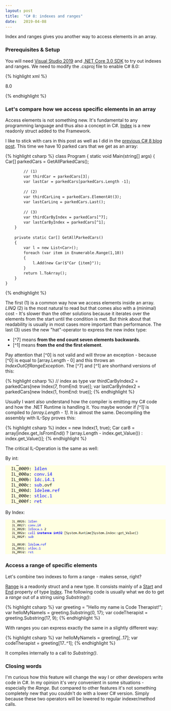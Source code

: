 ```yaml
---
layout: post
title:  "C# 8: indexes and ranges"
date:   2019-04-08
---
```


<p class="intro">
    <span class="dropcap">I</span>ndex and ranges gives you another way to access elements in an array.
</p>

### Prerequisites & Setup

You will need [Visual Studio 2019](https://visualstudio.microsoft.com/vs/preview/) and [.NET Core 3.0 SDK](https://dotnet.microsoft.com/download/dotnet-core/3.0) to try out indexes and ranges. We need to modify the .csproj file to enable C# 8.0:

{% highlight xml %}

<LangVersion>8.0</LangVersion>

{% endhighlight %}

### Let's compare how we access specific elements in an array

Access elements is not something new. It's fundamental to any programming language and thus also a concept in C#.
<a href="https://github.com/dotnet/corefx/blob/master/src/Common/src/CoreLib/System/Index.cs" target="_blank">Index</a> is a new readonly struct added to the Framework.

I like to stick with cars in this post as well as I did in the <a href="https://codetherapist.github.io/blog/csharp8-nullable-ref-types/" target="_blank">previous C# 8 blog post</a>.
This time we have 10 parked cars that we get as an array:

{% highlight csharp %}
    class Program
    {
        static void Main(string[] args)
        {
            Car[] parkedCars = GetAllParkedCars();

            // (1)
            var thirdCar = parkedCars[3];
            var lastCar = parkedCars[parkedCars.Length -1];

            // (2)
            var thirdCarLinq = parkedCars.ElementAt(3);
            var lastCarLinq = parkedCars.Last();

            // (3)
            var thirdCarByIndex = parkedCars[^7];
            var lastCarByIndex = parkedCars[^1];
        }

        private static Car[] GetAllParkedCars()
        {
            var l = new List<Car>();
            foreach (var item in Enumerable.Range(1,10))
            {
                l.Add(new Car($"Car {item}"));
            }
            return l.ToArray();
        }
    }
{% endhighlight %}

The first (1) is a common way how we access elements inside an array.
_LINQ_ (2) is the most natural to read but that comes also with a (minimal) cost - It's slower than the other solutions because it iterates over the elements from the start until the condition is met. But think about that readability is usually in most cases more important than performance.
The last (3) uses the new "hat"-operator to express the new index type:

* [^7] means **from the end count seven elements backwards**.
* [^1] means **from the end the first element**.

Pay attention that [^0] is not valid and will throw an exception - because [^0] is equal to [array.Length - 0] and this throws an _IndexOutOfRangeException_.
The [^7] and [^1] are shorthand versions of this:

{% highlight csharp %}
        // index as type
        var thirdCarByIndex2 = parkedCars[new Index(7, fromEnd: true)];
        var lastCarByIndex2 = parkedCars[new Index(1, fromEnd: true)];
{% endhighlight %}

Usually I want also understand how the compiler is emitting my C# code and how the .NET Runtime is handling it.
You maybe wonder if _[^1]_ is compiled to _[array.Length - 1]_.
It is almost the same. Decompiling the assembly with IL-Spy proves this:

{% highlight csharp %}
	index = new Index(1, true);
	Car car8 = array[index.get_IsFromEnd() ? (array.Length - index.get_Value()) : index.get_Value()];
{% endhighlight %}

The critical IL-Operation is the same as well:

By int:

![array-length-sub-int](/assets/img/csharp8-indices-ranges/array-length-sub-Int.png)

By Index:

![array-length-sub-index](/assets/img/csharp8-indices-ranges/array-length-sub-index.png)

### Access a range of specific elements

Let's combine two indexes to form a range - makes sense, right?

<a href="https://github.com/dotnet/corefx/blob/master/src/Common/src/CoreLib/System/Range.cs" target="_blank"> Range</a>
 is a readonly struct and a new type. It consists mainly of a <a href="https://github.com/dotnet/corefx/blob/355917229c2e5a35b8ea7f14d5d6de2455c5dc1b/src/Common/src/CoreLib/System/Range.cs#L22" target="_blank">Start</a> and <a href="https://github.com/dotnet/corefx/blob/355917229c2e5a35b8ea7f14d5d6de2455c5dc1b/src/Common/src/CoreLib/System/Range.cs#L25" target="_blank">End</a> property of type <a href="https://github.com/dotnet/corefx/blob/master/src/Common/src/CoreLib/System/Index.cs" target="_blank"> Index</a>.
The following code is usually what we do to get a _range_ out of a string using _Substring()_:

{% highlight csharp %}
    var greeting = "Hello my name is Code Therapist!";
    var helloMyNameIs = greeting.Substring(0, 17);
    var codeTherapist = greeting.Substring(17, 9);
{% endhighlight %}

With ranges you can express exactly the same in a slightly different way:

{% highlight csharp %}
    var helloMyNameIs = greeting[..17];
    var codeTherapist = greeting[17..^1];
{% endhighlight %}

It compiles internally  to a call to _Substring()_.

### Closing words

I'm curious how this feature will change the way I or other developers write code in C#.
In my opinion it's very convenient in some situations - especially the _Range_.
But compared to other features it's not something completely new that you couldn't do with a lower C# version.
Simply because these two operators will be lowered to regular indexer/method calls.
